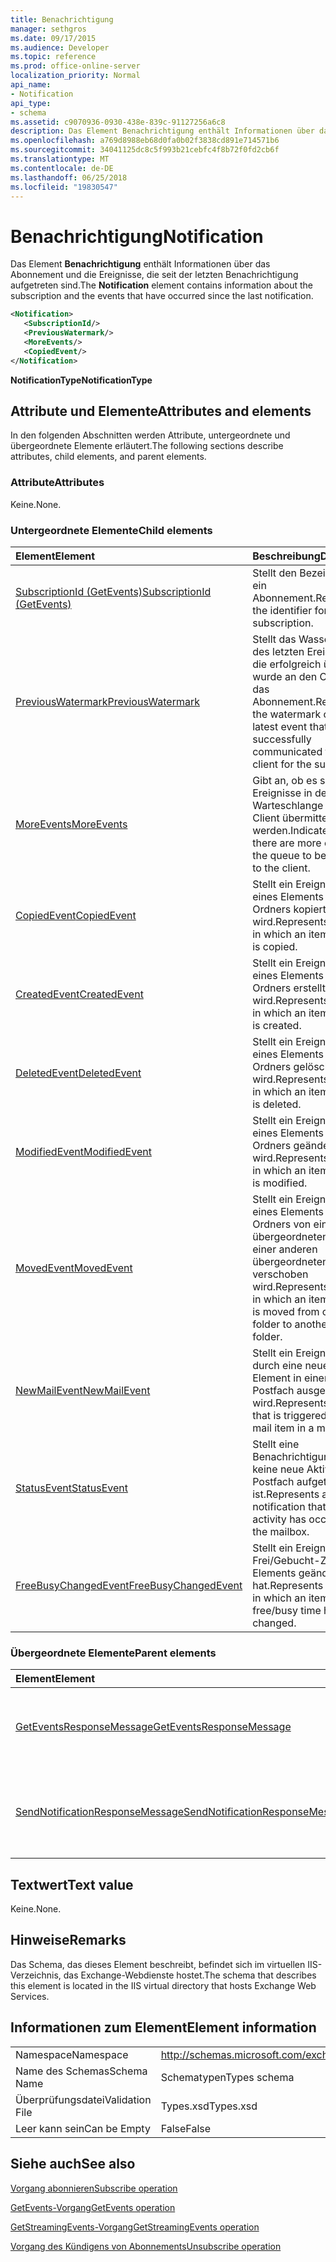 ```yaml
---
title: Benachrichtigung
manager: sethgros
ms.date: 09/17/2015
ms.audience: Developer
ms.topic: reference
ms.prod: office-online-server
localization_priority: Normal
api_name:
- Notification
api_type:
- schema
ms.assetid: c9070936-0930-438e-839c-91127256a6c8
description: Das Element Benachrichtigung enthält Informationen über das Abonnement und die Ereignisse, die seit der letzten Benachrichtigung aufgetreten sind.
ms.openlocfilehash: a769d8988eb68d0fa0b02f3838cd891e714571b6
ms.sourcegitcommit: 34041125dc8c5f993b21cebfc4f8b72f0fd2cb6f
ms.translationtype: MT
ms.contentlocale: de-DE
ms.lasthandoff: 06/25/2018
ms.locfileid: "19830547"
---
```

# <a name="notification"></a><span data-ttu-id="5a4c9-103">Benachrichtigung</span><span class="sxs-lookup"><span data-stu-id="5a4c9-103">Notification</span></span>

<span data-ttu-id="5a4c9-104">Das Element **Benachrichtigung** enthält Informationen über das Abonnement und die Ereignisse, die seit der letzten Benachrichtigung aufgetreten sind.</span><span class="sxs-lookup"><span data-stu-id="5a4c9-104">The **Notification** element contains information about the subscription and the events that have occurred since the last notification.</span></span> 
  
```xml
<Notification>
   <SubscriptionId/>
   <PreviousWatermark/>
   <MoreEvents/>
   <CopiedEvent/>
</Notification>
```

 <span data-ttu-id="5a4c9-105">**NotificationType**</span><span class="sxs-lookup"><span data-stu-id="5a4c9-105">**NotificationType**</span></span>
## <a name="attributes-and-elements"></a><span data-ttu-id="5a4c9-106">Attribute und Elemente</span><span class="sxs-lookup"><span data-stu-id="5a4c9-106">Attributes and elements</span></span>

<span data-ttu-id="5a4c9-107">In den folgenden Abschnitten werden Attribute, untergeordnete und übergeordnete Elemente erläutert.</span><span class="sxs-lookup"><span data-stu-id="5a4c9-107">The following sections describe attributes, child elements, and parent elements.</span></span>
  
### <a name="attributes"></a><span data-ttu-id="5a4c9-108">Attribute</span><span class="sxs-lookup"><span data-stu-id="5a4c9-108">Attributes</span></span>

<span data-ttu-id="5a4c9-109">Keine.</span><span class="sxs-lookup"><span data-stu-id="5a4c9-109">None.</span></span>
  
### <a name="child-elements"></a><span data-ttu-id="5a4c9-110">Untergeordnete Elemente</span><span class="sxs-lookup"><span data-stu-id="5a4c9-110">Child elements</span></span>

|<span data-ttu-id="5a4c9-111">**Element**</span><span class="sxs-lookup"><span data-stu-id="5a4c9-111">**Element**</span></span>|<span data-ttu-id="5a4c9-112">**Beschreibung**</span><span class="sxs-lookup"><span data-stu-id="5a4c9-112">**Description**</span></span>|
|:-----|:-----|
|[<span data-ttu-id="5a4c9-113">SubscriptionId (GetEvents)</span><span class="sxs-lookup"><span data-stu-id="5a4c9-113">SubscriptionId (GetEvents)</span></span>](subscriptionid-getevents.md) <br/> |<span data-ttu-id="5a4c9-114">Stellt den Bezeichner für ein Abonnement.</span><span class="sxs-lookup"><span data-stu-id="5a4c9-114">Represents the identifier for a subscription.</span></span>  <br/> |
|[<span data-ttu-id="5a4c9-115">PreviousWatermark</span><span class="sxs-lookup"><span data-stu-id="5a4c9-115">PreviousWatermark</span></span>](previouswatermark.md) <br/> |<span data-ttu-id="5a4c9-116">Stellt das Wasserzeichen des letzten Ereignisses, die erfolgreich übermittelt wurde an den Client für das Abonnement.</span><span class="sxs-lookup"><span data-stu-id="5a4c9-116">Represents the watermark of the latest event that was successfully communicated to the client for the subscription.</span></span>  <br/> |
|[<span data-ttu-id="5a4c9-117">MoreEvents</span><span class="sxs-lookup"><span data-stu-id="5a4c9-117">MoreEvents</span></span>](moreevents.md) <br/> |<span data-ttu-id="5a4c9-118">Gibt an, ob es sind mehr Ereignisse in der Warteschlange an den Client übermittelt werden.</span><span class="sxs-lookup"><span data-stu-id="5a4c9-118">Indicates whether there are more events in the queue to be delivered to the client.</span></span>  <br/> |
|[<span data-ttu-id="5a4c9-119">CopiedEvent</span><span class="sxs-lookup"><span data-stu-id="5a4c9-119">CopiedEvent</span></span>](copiedevent.md) <br/> |<span data-ttu-id="5a4c9-120">Stellt ein Ereignis in der eines Elements oder Ordners kopiert wird.</span><span class="sxs-lookup"><span data-stu-id="5a4c9-120">Represents an event in which an item or folder is copied.</span></span>  <br/> |
|[<span data-ttu-id="5a4c9-121">CreatedEvent</span><span class="sxs-lookup"><span data-stu-id="5a4c9-121">CreatedEvent</span></span>](createdevent.md) <br/> |<span data-ttu-id="5a4c9-122">Stellt ein Ereignis in der eines Elements oder Ordners erstellt wird.</span><span class="sxs-lookup"><span data-stu-id="5a4c9-122">Represents an event in which an item or folder is created.</span></span>  <br/> |
|[<span data-ttu-id="5a4c9-123">DeletedEvent</span><span class="sxs-lookup"><span data-stu-id="5a4c9-123">DeletedEvent</span></span>](deletedevent.md) <br/> |<span data-ttu-id="5a4c9-124">Stellt ein Ereignis in der eines Elements oder Ordners gelöscht wird.</span><span class="sxs-lookup"><span data-stu-id="5a4c9-124">Represents an event in which an item or folder is deleted.</span></span>  <br/> |
|[<span data-ttu-id="5a4c9-125">ModifiedEvent</span><span class="sxs-lookup"><span data-stu-id="5a4c9-125">ModifiedEvent</span></span>](modifiedevent.md) <br/> |<span data-ttu-id="5a4c9-126">Stellt ein Ereignis in der eines Elements oder Ordners geändert wird.</span><span class="sxs-lookup"><span data-stu-id="5a4c9-126">Represents an event in which an item or folder is modified.</span></span>  <br/> |
|[<span data-ttu-id="5a4c9-127">MovedEvent</span><span class="sxs-lookup"><span data-stu-id="5a4c9-127">MovedEvent</span></span>](movedevent.md) <br/> |<span data-ttu-id="5a4c9-128">Stellt ein Ereignis in der eines Elements oder Ordners von einem übergeordneten Ordner in einer anderen übergeordneten Ordner verschoben wird.</span><span class="sxs-lookup"><span data-stu-id="5a4c9-128">Represents an event in which an item or folder is moved from one parent folder to another parent folder.</span></span>  <br/> |
|[<span data-ttu-id="5a4c9-129">NewMailEvent</span><span class="sxs-lookup"><span data-stu-id="5a4c9-129">NewMailEvent</span></span>](newmailevent.md) <br/> |<span data-ttu-id="5a4c9-130">Stellt ein Ereignis, das durch eine neue e-Mail-Element in einem Postfach ausgelöst wird.</span><span class="sxs-lookup"><span data-stu-id="5a4c9-130">Represents an event that is triggered by a new mail item in a mailbox.</span></span>  <br/> |
|[<span data-ttu-id="5a4c9-131">StatusEvent</span><span class="sxs-lookup"><span data-stu-id="5a4c9-131">StatusEvent</span></span>](statusevent.md) <br/> |<span data-ttu-id="5a4c9-132">Stellt eine Benachrichtigung, dass keine neue Aktivität im Postfach aufgetreten ist.</span><span class="sxs-lookup"><span data-stu-id="5a4c9-132">Represents a notification that no new activity has occurred in the mailbox.</span></span>  <br/> |
|[<span data-ttu-id="5a4c9-133">FreeBusyChangedEvent</span><span class="sxs-lookup"><span data-stu-id="5a4c9-133">FreeBusyChangedEvent</span></span>](freebusychangedevent.md) <br/> |<span data-ttu-id="5a4c9-134">Stellt ein Ereignis in der Frei/Gebucht-Zeit eines Elements geändert hat.</span><span class="sxs-lookup"><span data-stu-id="5a4c9-134">Represents an event in which an item's free/busy time has changed.</span></span>  <br/> |
   
### <a name="parent-elements"></a><span data-ttu-id="5a4c9-135">Übergeordnete Elemente</span><span class="sxs-lookup"><span data-stu-id="5a4c9-135">Parent elements</span></span>

|<span data-ttu-id="5a4c9-136">**Element**</span><span class="sxs-lookup"><span data-stu-id="5a4c9-136">**Element**</span></span>|<span data-ttu-id="5a4c9-137">**Beschreibung**</span><span class="sxs-lookup"><span data-stu-id="5a4c9-137">**Description**</span></span>|
|:-----|:-----|
|[<span data-ttu-id="5a4c9-138">GetEventsResponseMessage</span><span class="sxs-lookup"><span data-stu-id="5a4c9-138">GetEventsResponseMessage</span></span>](geteventsresponsemessage.md) <br/> |<span data-ttu-id="5a4c9-139">Enthält den Status und das Ergebnis einer GetEvents Anforderung.</span><span class="sxs-lookup"><span data-stu-id="5a4c9-139">Contains the status and result of a single GetEvents request.</span></span>  <br/> |
|[<span data-ttu-id="5a4c9-140">SendNotificationResponseMessage</span><span class="sxs-lookup"><span data-stu-id="5a4c9-140">SendNotificationResponseMessage</span></span>](sendnotificationresponsemessage.md) <br/> |<span data-ttu-id="5a4c9-141">Enthält den Status und das Ergebnis einer SendNotification Anforderung.</span><span class="sxs-lookup"><span data-stu-id="5a4c9-141">Contains the status and result of a single SendNotification request.</span></span>  <br/> |
   
## <a name="text-value"></a><span data-ttu-id="5a4c9-142">Textwert</span><span class="sxs-lookup"><span data-stu-id="5a4c9-142">Text value</span></span>

<span data-ttu-id="5a4c9-143">Keine.</span><span class="sxs-lookup"><span data-stu-id="5a4c9-143">None.</span></span>
  
## <a name="remarks"></a><span data-ttu-id="5a4c9-144">Hinweise</span><span class="sxs-lookup"><span data-stu-id="5a4c9-144">Remarks</span></span>

<span data-ttu-id="5a4c9-145">Das Schema, das dieses Element beschreibt, befindet sich im virtuellen IIS-Verzeichnis, das Exchange-Webdienste hostet.</span><span class="sxs-lookup"><span data-stu-id="5a4c9-145">The schema that describes this element is located in the IIS virtual directory that hosts Exchange Web Services.</span></span>
  
## <a name="element-information"></a><span data-ttu-id="5a4c9-146">Informationen zum Element</span><span class="sxs-lookup"><span data-stu-id="5a4c9-146">Element information</span></span>

|||
|:-----|:-----|
|<span data-ttu-id="5a4c9-147">Namespace</span><span class="sxs-lookup"><span data-stu-id="5a4c9-147">Namespace</span></span>  <br/> |http://schemas.microsoft.com/exchange/services/2006/types  <br/> |
|<span data-ttu-id="5a4c9-148">Name des Schemas</span><span class="sxs-lookup"><span data-stu-id="5a4c9-148">Schema Name</span></span>  <br/> |<span data-ttu-id="5a4c9-149">Schematypen</span><span class="sxs-lookup"><span data-stu-id="5a4c9-149">Types schema</span></span>  <br/> |
|<span data-ttu-id="5a4c9-150">Überprüfungsdatei</span><span class="sxs-lookup"><span data-stu-id="5a4c9-150">Validation File</span></span>  <br/> |<span data-ttu-id="5a4c9-151">Types.xsd</span><span class="sxs-lookup"><span data-stu-id="5a4c9-151">Types.xsd</span></span>  <br/> |
|<span data-ttu-id="5a4c9-152">Leer kann sein</span><span class="sxs-lookup"><span data-stu-id="5a4c9-152">Can be Empty</span></span>  <br/> |<span data-ttu-id="5a4c9-153">False</span><span class="sxs-lookup"><span data-stu-id="5a4c9-153">False</span></span>  <br/> |
   
## <a name="see-also"></a><span data-ttu-id="5a4c9-154">Siehe auch</span><span class="sxs-lookup"><span data-stu-id="5a4c9-154">See also</span></span>



[<span data-ttu-id="5a4c9-155">Vorgang abonnieren</span><span class="sxs-lookup"><span data-stu-id="5a4c9-155">Subscribe operation</span></span>](subscribe-operation.md)
  
[<span data-ttu-id="5a4c9-156">GetEvents-Vorgang</span><span class="sxs-lookup"><span data-stu-id="5a4c9-156">GetEvents operation</span></span>](getevents-operation.md)
  
[<span data-ttu-id="5a4c9-157">GetStreamingEvents-Vorgang</span><span class="sxs-lookup"><span data-stu-id="5a4c9-157">GetStreamingEvents operation</span></span>](getstreamingevents-operation.md)
  
[<span data-ttu-id="5a4c9-158">Vorgang des Kündigens von Abonnements</span><span class="sxs-lookup"><span data-stu-id="5a4c9-158">Unsubscribe operation</span></span>](unsubscribe-operation.md)


